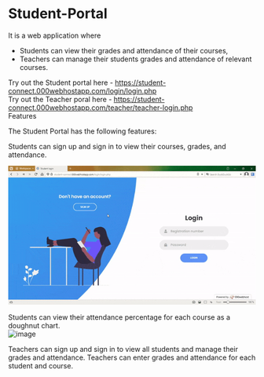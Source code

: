 # Student-Portal
It is a web application where
<br>
* Students can view their grades and attendance of their courses,<br>
* Teachers can manage their students grades and attendance of relevant courses.

Try out the Student portal here - https://student-connect.000webhostapp.com/login/login.php
<br>
Try out the Teacher poral here - https://student-connect.000webhostapp.com/teacher/teacher-login.php
<br>
Features<br>

The Student Portal has the following features:

Students can sign up and sign in to view their courses, grades, and attendance.

![](https://github.com/ishan9678/Student-Portal/blob/main/gif/ezgif.com-optimize.gif)

Students can view their attendance percentage for each course as a doughnut chart.<br>
![image](https://user-images.githubusercontent.com/96326613/233657513-2641eeea-9c3e-40a9-b87d-43f6c81313d8.png)

Teachers can sign up and sign in to view all students and manage their grades and attendance.
Teachers can enter grades and attendance for each student and course.

